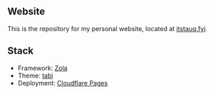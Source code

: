 ## Website
This is the repository for my personal website, located at [itstauq.fyi](https://itstauq.fyi/).

## Stack
- Framework: [Zola](https://www.getzola.org/)
- Theme: [tabi](https://github.com/welpo/tabi/)
- Deployment: [Cloudflare Pages](https://pages.cloudflare.com/)
